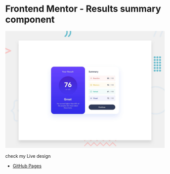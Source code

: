 # Frontend Mentor - Results summary component

![Design preview for the Results summary component coding challenge](./design/desktop-preview.jpg)




check my Live design 

- [GitHub Pages](https://i-am-vahid.github.io/results-summary-component/)



